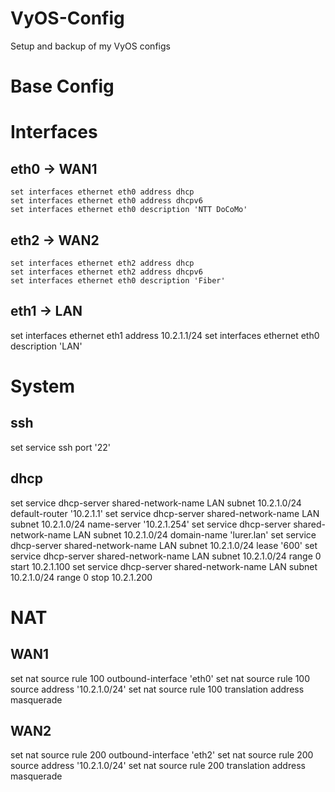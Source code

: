 # VyOS-Config
Setup and backup of my VyOS configs

# Base Config


# Interfaces
## eth0 -> WAN1
```
set interfaces ethernet eth0 address dhcp
set interfaces ethernet eth0 address dhcpv6
set interfaces ethernet eth0 description 'NTT DoCoMo'
```
## eth2 -> WAN2
```
set interfaces ethernet eth2 address dhcp
set interfaces ethernet eth2 address dhcpv6
set interfaces ethernet eth0 description 'Fiber'
```
## eth1 -> LAN
set interfaces ethernet eth1 address 10.2.1.1/24
set interfaces ethernet eth0 description 'LAN'


# System
## ssh
set service ssh port '22'

## dhcp
set service dhcp-server shared-network-name LAN subnet 10.2.1.0/24 default-router '10.2.1.1'
set service dhcp-server shared-network-name LAN subnet 10.2.1.0/24 name-server '10.2.1.254'
set service dhcp-server shared-network-name LAN subnet 10.2.1.0/24 domain-name 'lurer.lan'
set service dhcp-server shared-network-name LAN subnet 10.2.1.0/24 lease '600'
set service dhcp-server shared-network-name LAN subnet 10.2.1.0/24 range 0 start 10.2.1.100
set service dhcp-server shared-network-name LAN subnet 10.2.1.0/24 range 0 stop 10.2.1.200

# NAT
## WAN1
set nat source rule 100 outbound-interface 'eth0'
set nat source rule 100 source address '10.2.1.0/24'
set nat source rule 100 translation address masquerade

## WAN2
set nat source rule 200 outbound-interface 'eth2'
set nat source rule 200 source address '10.2.1.0/24'
set nat source rule 200 translation address masquerade
